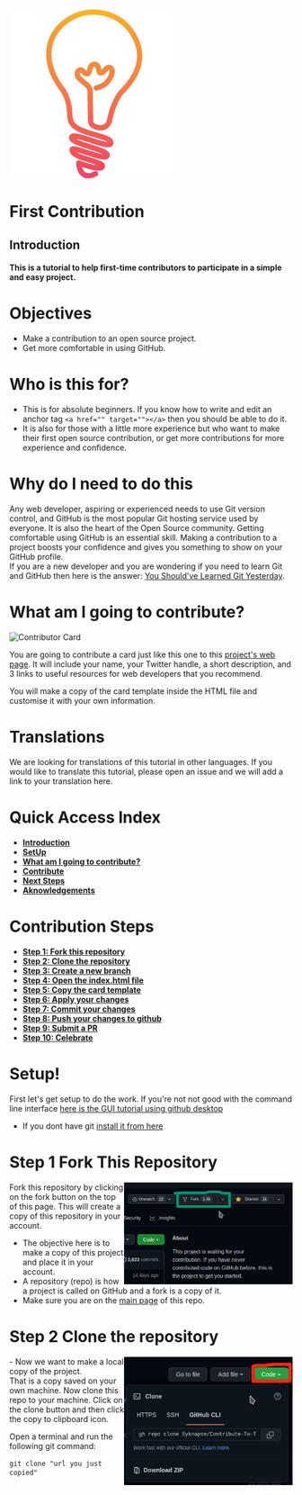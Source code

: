 ![image info](/favicon.png)

# First Contribution

## Introduction

#### [](https://github.com/Syknapse/Contribute-To-This-Project#this-is-a-tutorial-to-help-first-time-contributors-to-participate-in-a-simple-and-easy-project)This is a tutorial to help first-time contributors to participate in a simple and easy project.

# Objectives

- Make a contribution to an open source project.
- Get more comfortable in using GitHub.

# Who is this for?

- This is for absolute beginners. If you know how to write and edit an anchor tag `<a href="" target=""></a>` then you should be able to do it.
- It is also for those with a little more experience but who want to make their first open source contribution, or get more contributions for more experience and confidence.

# Why do I need to do this

Any web developer, aspiring or experienced needs to use Git version control, and GitHub is the most popular Git hosting service used by everyone. It is also the heart of the Open Source community. Getting comfortable using GitHub is an essential skill. Making a contribution to a project boosts your confidence and gives you something to show on your GitHub profile.<br>
If you are a new developer and you are wondering if you need to learn Git and GitHub then here is the answer: [You Should've Learned Git Yesterday](https://codeburst.io/number-one-piece-of-advice-for-new-developers-ddd08abc8bfa 'New Developer? You should’ve learned Git yesterday. by Brandon Morelli, creator of CodeBurst.io').

# What am I going to contribute?

![Contributor Card](readme-only/card.PNG 'Contributor Card')

You are going to contribute a card just like this one to this [project's web page](https://syknapse.github.io/Contribute-To-This-Project/ 'https://syknapse.github.io/Contribute-To-This-Project'). It will include your name, your Twitter handle, a short description, and 3 links to useful resources for web developers that you recommend.

You will make a copy of the card template inside the HTML file and customise it with your own information.

# Translations

We are looking for translations of this tutorial in other languages. If you would like to translate this tutorial, please open an issue and we will add a link to your translation here.

# Quick Access Index

- [**Introduction**](#introduction)
- [**SetUp**](#setup)
- [**What am I going to contribute?**](#what-am-i-going-to-contribute)
- [**Contribute**](#contribution-steps)
- [**Next Steps**](#next-steps)
- [**Aknowledgements**](#aknowledgements)

# Contribution Steps

- [**Step 1: Fork this repository**](#step-1-fork-this-repository)
- [**Step 2: Clone the repository**](#step-2-clone-the-repository)
- [**Step 3: Create a new branch**](#step-3-create-a-new-branch)
- [**Step 4: Open the index.html file**](#step-4-open-the-indexhtml-file)
- [**Step 5: Copy the card template**](#step-5-copy-the-card-template)
- [**Step 6: Apply your changes**](#step-6-apply-your-changes)
- [**Step 7: Commit your changes**](#step-7-commit-your-changes)
- [**Step 8: Push your changes to github**](#step-8-push-your-changes-to-github)
- [**Step 9: Submit a PR**](#step-9-submit-a-pr)
- [**Step 10: Celebrate**](#step-10-celebrate)

# Setup!

First let's get setup to do the work.
If you're not not good with the command line interface [here is the GUI tutorial using github desktop](./README.md)

- If you dont have git [install it from here](https://git-scm.com/book/en/v2/Getting-Started-Installing-Git)

# Step 1 Fork This Repository

<img align="right" width="300" src="./readme-only/fork.png" alt="fork this repository" />

Fork this repository by clicking on the fork button on the top of this page. This will create a copy of this repository in your account.

- The objective here is to make a copy of this project and place it in your account.
- A repository (repo) is how a project is called on GitHub and a fork is a copy of it.
- Make sure you are on the [main page](https://github.com/Syknapse/Contribute-To-This-Project 'https://github.com/Syknapse/Contribute-To-This-Project') of this repo.

# Step 2 Clone the repository

<img align="right" width="300" src="./readme-only/clone-terminal.png" alt="fork this repository" />
- Now we want to make a local copy of the project.<br> That is a copy saved on your own machine.
Now clone this repo to your machine. Click on the clone button and then click the copy to clipboard icon.

Open a terminal and run the following git command:

```
git clone "url you just copied"
```
